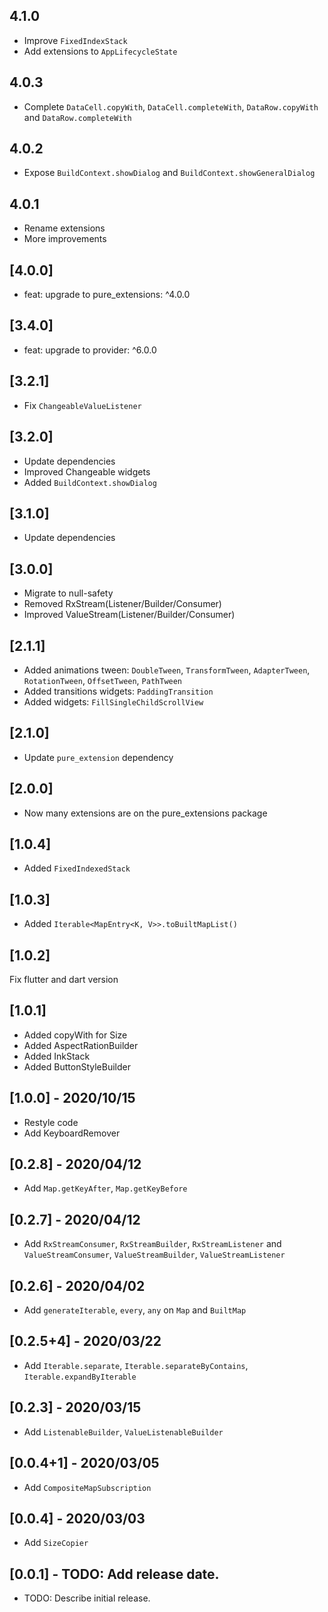 ## 4.1.0
- Improve `FixedIndexStack`
- Add extensions to `AppLifecycleState`

## 4.0.3
- Complete `DataCell.copyWith`, `DataCell.completeWith`, `DataRow.copyWith` and `DataRow.completeWith`

## 4.0.2
- Expose `BuildContext.showDialog` and `BuildContext.showGeneralDialog`

## 4.0.1
- Rename extensions
- More improvements

## [4.0.0]
- feat: upgrade to pure_extensions: ^4.0.0

## [3.4.0]
- feat: upgrade to provider: ^6.0.0

## [3.2.1]
- Fix `ChangeableValueListener`

## [3.2.0]
- Update dependencies
- Improved Changeable widgets
- Added `BuildContext.showDialog`

## [3.1.0]
- Update dependencies

## [3.0.0]
- Migrate to null-safety
- Removed RxStream(Listener/Builder/Consumer)
- Improved ValueStream(Listener/Builder/Consumer)

## [2.1.1]
- Added animations tween: `DoubleTween`, `TransformTween`, `AdapterTween`, `RotationTween`, `OffsetTween`, `PathTween`
- Added transitions widgets: `PaddingTransition`
- Added widgets: `FillSingleChildScrollView`

## [2.1.0]
- Update `pure_extension` dependency    

## [2.0.0]
- Now many extensions are on the pure_extensions package

## [1.0.4]
- Added `FixedIndexedStack`

## [1.0.3]
- Added `Iterable<MapEntry<K, V>>.toBuiltMapList()`

## [1.0.2]
Fix flutter and dart version

## [1.0.1]
- Added copyWith for Size
- Added AspectRationBuilder
- Added InkStack
- Added ButtonStyleBuilder

## [1.0.0] - 2020/10/15
- Restyle code
- Add KeyboardRemover

## [0.2.8] - 2020/04/12
- Add `Map.getKeyAfter`, `Map.getKeyBefore`

## [0.2.7] - 2020/04/12
- Add `RxStreamConsumer`, `RxStreamBuilder`, `RxStreamListener` and `ValueStreamConsumer`, `ValueStreamBuilder`, `ValueStreamListener`

## [0.2.6] - 2020/04/02
- Add `generateIterable`, `every`, `any` on `Map` and `BuiltMap`

## [0.2.5+4] - 2020/03/22

- Add `Iterable.separate`, `Iterable.separateByContains`, `Iterable.expandByIterable`

## [0.2.3] - 2020/03/15

- Add `ListenableBuilder`, `ValueListenableBuilder`

## [0.0.4+1] - 2020/03/05

- Add `CompositeMapSubscription`

## [0.0.4] - 2020/03/03

- Add `SizeCopier`

## [0.0.1] - TODO: Add release date.

* TODO: Describe initial release.
